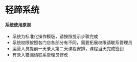 # 轻蹄系统

#### 系统使用原则

* 系统为标准化操作模版，请按照提示步骤完成&#x20;
* 系统权限按照各门店各部分有不同，需要拓展权限请联系管理员&#x20;
* 运营人员提前一天录入第二天课程安排，课程当天完成签到&#x20;
* 有录入错漏请联系管理员修改

